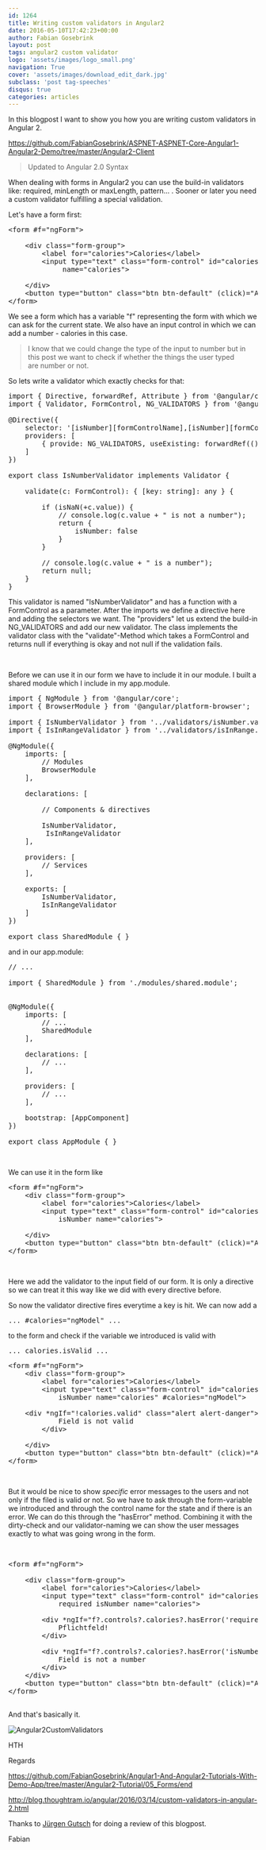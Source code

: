 ```yaml
---
id: 1264
title: Writing custom validators in Angular2
date: 2016-05-10T17:42:23+00:00
author: Fabian Gosebrink
layout: post
tags: angular2 custom validator 
logo: 'assets/images/logo_small.png'
navigation: True
cover: 'assets/images/download_edit_dark.jpg'
subclass: 'post tag-speeches'
disqus: true
categories: articles
---
```


In this blogpost I want to show you how you are writing custom validators in Angular 2.

<a href="https://github.com/FabianGosebrink/ASPNET-ASPNET-Core-Angular1-Angular2-Demo/tree/master/Angular2-Client">https://github.com/FabianGosebrink/ASPNET-ASPNET-Core-Angular1-Angular2-Demo/tree/master/Angular2-Client</a>

<blockquote>Updated to Angular 2.0 Syntax</blockquote>

When dealing with forms in Angular2 you can use the build-in validators like: required, minLength or maxLength, pattern... . Sooner or later you need a custom validator fulfilling a special validation.

Let's have a form first:

<pre class="lang:c# decode:true">&lt;form #f="ngForm"&gt;

    &lt;div class="form-group"&gt;
        &lt;label for="calories"&gt;Calories&lt;/label&gt;
        &lt;input type="text" class="form-control" id="calories" placeholder="Calories" [(ngModel)]="foodItem.Calories"
             name="calories"&gt;
   
    &lt;/div&gt;
    &lt;button type="button" class="btn btn-default" (click)="AddOrUpdateFood()" [disabled]="!f?.valid"&gt;Submit&lt;/button&gt;
&lt;/form&gt;</pre>

We see a form which has a variable "f" representing the form with which we can ask for the current state. We also have an input control in which we can add a number - calories in this case.

<blockquote>I know that we could change the type of the input to number but in this post we want to check if whether the things the user typed are number or not.</blockquote>

So lets write a validator which exactly checks for that:

<pre class="lang:js decode:true">import { Directive, forwardRef, Attribute } from '@angular/core';
import { Validator, FormControl, NG_VALIDATORS } from '@angular/forms';

@Directive({
    selector: '[isNumber][formControlName],[isNumber][formControl],[isNumber][ngModel]',
    providers: [
        { provide: NG_VALIDATORS, useExisting: forwardRef(() =&gt; IsNumberValidator), multi: true }
    ]
})

export class IsNumberValidator implements Validator {

    validate(c: FormControl): { [key: string]: any } {

        if (isNaN(+c.value)) {
            // console.log(c.value + " is not a number");
            return {
                isNumber: false
            }
        }

        // console.log(c.value + " is a number");
        return null;
    }
}</pre>

This validator is named "IsNumberValidator" and has a function with a FormControl as a parameter. After the imports we define a directive here and adding the selectors we want. The "providers" let us extend the build-in NG_VALIDATORS and add our new validator. The class implements the validator class with the "validate"-Method which takes a FormControl and returns null if everything is okay and not null if the validation fails.

&nbsp;

Before we can use it in our form we have to include it in our module. I built a shared module which I include in my app.module.

<pre class="lang:js decode:true ">import { NgModule } from '@angular/core';
import { BrowserModule } from '@angular/platform-browser';

import { IsNumberValidator } from '../validators/isNumber.validator';
import { IsInRangeValidator } from '../validators/isInRange.validator';

@NgModule({
    imports: [
        // Modules
        BrowserModule
    ],

    declarations: [

        // Components &amp; directives

        IsNumberValidator,
         IsInRangeValidator
    ],

    providers: [
        // Services
    ],

    exports: [
        IsNumberValidator,
        IsInRangeValidator
    ]
})

export class SharedModule { }</pre>

and in our app.module:

<pre class="lang:js decode:true ">// ...

import { SharedModule } from './modules/shared.module';


@NgModule({
    imports: [
        // ...
        SharedModule
    ],

    declarations: [
        // ...
    ],

    providers: [
        // ...
    ],

    bootstrap: [AppComponent]
})

export class AppModule { }</pre>

&nbsp;

We can use it in the form like

<pre class="lang:c# decode:true">&lt;form #f="ngForm"&gt;
    &lt;div class="form-group"&gt;
        &lt;label for="calories"&gt;Calories&lt;/label&gt;
        &lt;input type="text" class="form-control" id="calories" placeholder="Calories" [(ngModel)]="foodItem.Calories"
            isNumber name="calories"&gt;
   
    &lt;/div&gt;
    &lt;button type="button" class="btn btn-default" (click)="AddOrUpdateFood()" [disabled]="!f?.valid"&gt;Submit&lt;/button&gt;
&lt;/form&gt;</pre>

&nbsp;

Here we add the validator to the input field of our form. It is only a directive so we can treat it this way like we did with every directive before.

So now the validator directive fires everytime a key is hit. We can now add a

<pre class="lang:js decode:true">... #calories="ngModel" ...</pre>

to the form and check if the variable we introduced is valid with

<pre class="lang:c# decode:true ">... calories.isValid ...</pre>

<pre class="lang:xhtml decode:true ">&lt;form #f="ngForm"&gt;
    &lt;div class="form-group"&gt;
        &lt;label for="calories"&gt;Calories&lt;/label&gt;
        &lt;input type="text" class="form-control" id="calories" placeholder="Calories" [(ngModel)]="foodItem.Calories"
            isNumber name="calories" #calories="ngModel"&gt;
   
    &lt;div *ngIf="!calories.valid" class="alert alert-danger"&gt;
            Field is not valid
        &lt;/div&gt;
   
    &lt;/div&gt;
    &lt;button type="button" class="btn btn-default" (click)="AddOrUpdateFood()" [disabled]="!f?.valid"&gt;Submit&lt;/button&gt;
&lt;/form&gt;</pre>

&nbsp;

But it would be nice to show <em>specific</em> error messages to the users and not only if the filed is valid or not. So we have to ask through the form-variable we introduced and through the control name for the state and if there is an error. We can do this through the "hasError" method. Combining it with the dirty-check and our validator-naming we can show the user messages exactly to what was going wrong in the form.

&nbsp;

<pre class="lang:c# decode:true ">&lt;form #f="ngForm"&gt;

    &lt;div class="form-group"&gt;
        &lt;label for="calories"&gt;Calories&lt;/label&gt;
        &lt;input type="text" class="form-control" id="calories" placeholder="Calories" [(ngModel)]="foodItem.Calories"
            required isNumber name="calories"&gt;
        
        &lt;div *ngIf="f?.controls?.calories?.hasError('required') &amp;&amp; f?.controls?.calories?.dirty" class="alert alert-danger"&gt;
            Pflichtfeld!
        &lt;/div&gt;

        &lt;div *ngIf="f?.controls?.calories?.hasError('isNumber') &amp;&amp; f?.controls?.calories?.dirty" class="alert alert-danger"&gt;
            Field is not a number
        &lt;/div&gt;
    &lt;/div&gt;
    &lt;button type="button" class="btn btn-default" (click)="AddOrUpdateFood()" [disabled]="!f?.valid"&gt;Submit&lt;/button&gt;
&lt;/form&gt;

</pre>

And that's basically it.

![Angular2CustomValidators]({{site.baseurl}}assets/articles/2016-05-10/5eac1264-a787-43be-9144-58fc0fec9ef4.jpg)

HTH

Regards

<https://github.com/FabianGosebrink/Angular1-And-Angular2-Tutorials-With-Demo-App/tree/master/Angular2-Tutorial/05_Forms/end>

<http://blog.thoughtram.io/angular/2016/03/14/custom-validators-in-angular-2.html>

Thanks to [Jürgen Gutsch](http://www.gutsch-online.de/) for doing a review of this blogpost.

Fabian


